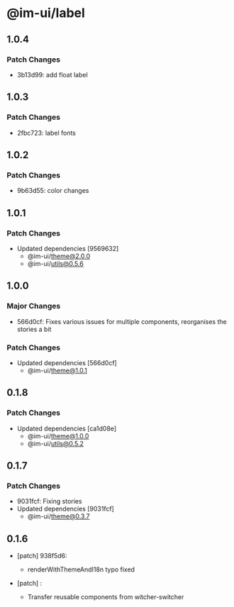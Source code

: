 # @im-ui/label

## 1.0.4

### Patch Changes

- 3b13d99: add float label

## 1.0.3

### Patch Changes

- 2fbc723: label fonts

## 1.0.2

### Patch Changes

- 9b63d55: color changes

## 1.0.1

### Patch Changes

- Updated dependencies [9569632]
  - @im-ui/theme@2.0.0
  - @im-ui/utils@0.5.6

## 1.0.0

### Major Changes

- 566d0cf: Fixes various issues for multiple components, reorganises the stories a bit

### Patch Changes

- Updated dependencies [566d0cf]
  - @im-ui/theme@1.0.1

## 0.1.8

### Patch Changes

- Updated dependencies [ca1d08e]
  - @im-ui/theme@1.0.0
  - @im-ui/utils@0.5.2

## 0.1.7

### Patch Changes

- 9031fcf: Fixing stories
- Updated dependencies [9031fcf]
  - @im-ui/theme@0.3.7

## 0.1.6

- [patch] 938f5d6:

  - renderWithThemeAndI18n typo fixed

- [patch] :

  - Transfer reusable components from witcher-switcher
